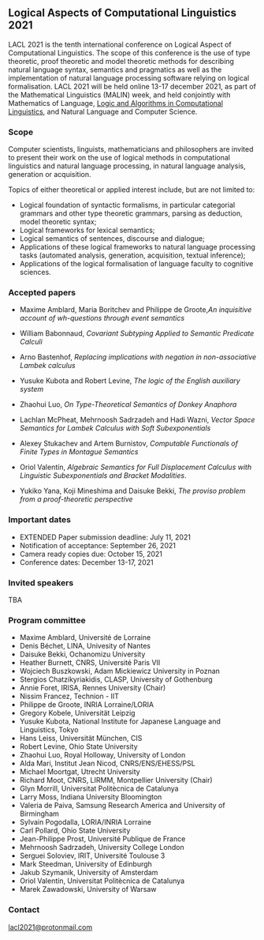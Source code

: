 ## Logical Aspects of Computational Linguistics 2021

LACL 2021 is the tenth international conference on Logical Aspect of Computational Linguistics. The scope of this conference is the use of type theoretic, proof theoretic and model theoretic methods for describing natural language syntax, semantics and pragmatics as well as the implementation of natural language processing software relying on logical formalisation. LACL 2021 will be held online 13-17 december 2021, as part of the Mathematical Linguistics (MALIN) week, and held conjointly with Mathematics of Language, [Logic and Algorithms in Computational Linguistics](https://staff.math.su.se/rloukanova/LACompLing2021-web/), and Natural Language and Computer Science.

### Scope

Computer scientists, linguists, mathematicians and philosophers are invited to present their work on the use of logical methods in computational linguistics and natural language processing, in natural language analysis, generation or acquisition.

Topics of either theoretical or applied interest include, but are not limited to:

- Logical foundation of syntactic formalisms, in particular categorial grammars and other type theoretic grammars, parsing as deduction, model theoretic syntax;
- Logical frameworks for lexical semantics;
- Logical semantics of sentences, discourse and dialogue;
- Applications of these logical frameworks to natural language processing tasks (automated analysis, generation, acquisition, textual inference);
- Applications of the logical formalisation of language faculty to cognitive sciences.

### Accepted papers

- Maxime Amblard, Maria Boritchev and Philippe de Groote,_An inquisitive account of wh-questions through event semantics_

- William Babonnaud, _Covariant Subtyping Applied to Semantic Predicate Calculi_

- Arno Bastenhof, _Replacing implications with negation in non-associative Lambek calculus_

- Yusuke Kubota and Robert Levine, _The logic of the English auxiliary system_

- Zhaohui Luo, _On Type-Theoretical Semantics of Donkey Anaphora_

- Lachlan McPheat, Mehrnoosh Sadrzadeh and Hadi Wazni, _Vector Space Semantics for Lambek Calculus with Soft Subexponentials_

- Alexey Stukachev and Artem Burnistov, _Computable Functionals of Finite Types in Montague Semantics_

- Oriol Valentín, _Algebraic Semantics for Full Displacement Calculus with Linguistic Subexponentials and Bracket Modalities_.

- Yukiko Yana, Koji Mineshima and Daisuke Bekki, _The proviso problem from a proof-theoretic perspective_

### Important dates

- EXTENDED Paper submission deadline: July 11, 2021 
- Notification of acceptance: September 26, 2021
- Camera ready copies due: October 15, 2021
- Conference dates: December 13-17, 2021

### Invited speakers

TBA

### Program committee

- Maxime Amblard, Universit&eacute; de Lorraine
- Denis B&eacute;chet, LINA, Univesity of Nantes
- Daisuke Bekki, Ochanomizu University
- Heather	Burnett, CNRS, Universit&eacute; Paris VII
- Wojciech Buszkowski, Adam Mickiewicz University in Poznan
- Stergios Chatzikyriakidis, CLASP, University of Gothenburg
- Annie Foret, IRISA, Rennes University (Chair)
- Nissim Francez, Technion - IIT
- Philippe de Groote, INRIA Lorraine/LORIA
- Gregory	Kobele, Universit&auml;t Leipzig
- Yusuke Kubota, National Institute for Japanese Language and Linguistics, Tokyo
- Hans Leiss, Universit&auml;t M&uuml;nchen, CIS
- Robert Levine, Ohio State University
- Zhaohui	Luo, Royal Holloway, University of London
- Alda	Mari, Institut Jean Nicod, CNRS/ENS/EHESS/PSL
- Michael	Moortgat, Utrecht University
- Richard Moot, CNRS, LIRMM, Montpellier University (Chair)
- Glyn Morrill, Universitat Polit&egrave;cnica de Catalunya
- Larry	Moss, Indiana University Bloomington
- Valeria de Paiva, Samsung Research America and University of Birmingham
- Sylvain	Pogodalla, LORIA/INRIA Lorraine
- Carl Pollard, Ohio State University
- Jean-Philippe	Prost, Universit&eacute; Publique de France
- Mehrnoosh	Sadrzadeh, University College London
- Serguei	Soloviev, IRIT, Universit&eacute; Toulouse 3
- Mark Steedman, University of Edinburgh
- Jakub	Szymanik, University of Amsterdam
- Oriol Valent&iacute;n, Universitat Polit&egrave;cnica de Catalunya
- Marek	Zawadowski, University of Warsaw

### Contact

lacl2021@protonmail.com
